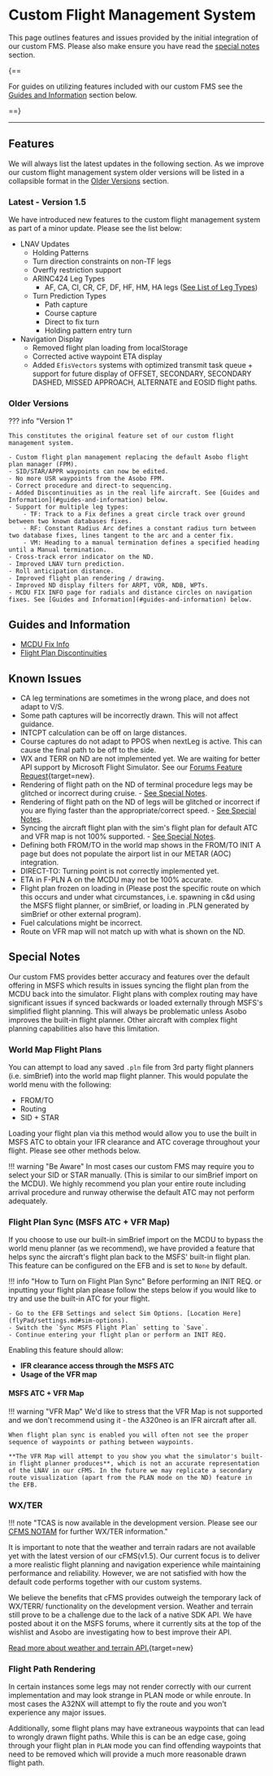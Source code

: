 <link rel="stylesheet" href="/../../stylesheets/reported-issues.css">

# Custom Flight Management System

This page outlines features and issues provided by the initial integration of our custom FMS. Please also make ensure you have read the [special notes](#special-notes) section.

{==

For guides on utilizing features included with our custom FMS see the [Guides and Information](#guides-and-information) section below.

==}

---

## Features

We will always list the latest updates in the following section. As we improve our custom flight management system older versions will be listed in a collapsible format in the [Older Versions](#older-versions) section. 

### Latest - Version 1.5

We have introduced new features to the custom flight management system as part of a minor update. Please see the list below:

- LNAV Updates
    - Holding Patterns
    - Turn direction constraints on non-TF legs
    - Overfly restriction support
    - ARINC424 Leg Types
        - AF, CA, CI, CR, CF, DF, HF, HM, HA legs ([See List of Leg Types](../../pilots-corner/advanced-guides/flight-planning/leg-types.md))
    - Turn Prediction Types
        - Path capture
        - Course capture
        - Direct to fix turn
        - Holding pattern entry turn
- Navigation Display
    - Removed flight plan loading from localStorage
    - Corrected active waypoint ETA display
    - Added `EfisVectors` systems with optimized transmit task queue + support for future display of OFFSET, SECONDARY, SECONDARY DASHED, MISSED APPROACH, ALTERNATE and EOSID flight paths.

### Older Versions

??? info "Version 1"

    This constitutes the original feature set of our custom flight management system.
        
    - Custom flight plan management replacing the default Asobo flight plan manager (FPM).
    - SID/STAR/APPR waypoints can now be edited.
    - No more USR waypoints from the Asobo FPM.
    - Correct procedure and direct-to sequencing.
    - Added Discontinuities as in the real life aircraft. See [Guides and Information](#guides-and-information) below.
    - Support for multiple leg types:
        - TF: Track to a Fix defines a great circle track over ground between two known databases fixes.
        - RF: Constant Radius Arc defines a constant radius turn between two database fixes, lines tangent to the arc and a center fix.
        - VM: Heading to a manual termination defines a specified heading until a Manual termination.
    - Cross-track error indicator on the ND.
    - Improved LNAV turn prediction.
    - Roll anticipation distance.
    - Improved flight plan rendering / drawing.
    - Improved ND display filters for ARPT, VOR, NDB, WPTs.
    - MCDU FIX INFO page for radials and distance circles on navigation fixes. See [Guides and Information](#guides-and-information) below.

## Guides and Information

- [MCDU Fix Info](../../pilots-corner/advanced-guides/flight-planning/fixinfo.md)
- [Flight Plan Discontinuities](../../pilots-corner/advanced-guides/flight-planning/disco.md)

## Known Issues

- CA leg terminations are sometimes in the wrong place, and does not adapt to V/S.
- Some path captures will be incorrectly drawn. This will not affect guidance.
- INTCPT calculation can be off on large distances.
- Course captures do not adapt to PPOS when nextLeg is active. This can cause the final path to be off to the side.
- WX and TERR on ND are not implemented yet. We are waiting for better API support by Microsoft Flight Simulator. See our [Forums Feature Request](https://forums.flightsimulator.com/t/implement-weather-and-terrain-api-s-for-aircraft-developers-to-implement-accurate-radar-predictive-windshear-egpws-and-metar-wind-uplink/442016){target=new}.
- Rendering of flight path on the ND of terminal procedure legs may be glitched or incorrect during cruise. - [See Special Notes](#flight-path-rendering).
- Rendering of flight path on the ND of legs will be glitched or incorrect if you are flying faster than the appropriate/correct speed. - [See Special Notes](#flight-path-rendering).
- Syncing the aircraft flight plan with the sim's flight plan for default ATC and VFR map is not 100% supported. - [See Special Notes](#special-notes).
- Defining both FROM/TO in the world map shows in the FROM/TO INIT A page but does not populate the airport list in our METAR (AOC) integration.
- DIRECT-TO: Turning point is not correctly implemented yet.
- ETA in F-PLN A on the MCDU may not be 100% accurate.
- Flight plan frozen on loading in (Please post the specific route on which this occurs and under what circumstances, i.e. spawning in c&d using the MSFS flight planner, or simBrief, or loading in .PLN generated by simBrief or other external program).
- Fuel calculations might be incorrect.
- Route on VFR map will not match up with what is shown on the ND.

## Special Notes

Our custom FMS provides better accuracy and features over the default offering in MSFS which results in issues syncing the flight plan from the MCDU back into the simulator.
Flight plans with complex routing may have significant issues if synced backwards or loaded externally through MSFS's simplified flight planning. This will always be problematic unless Asobo improves the built-in flight planner. Other aircraft with complex flight planning capabilities also have this limitation.

### World Map Flight Plans

You can attempt to load any saved `.pln` file from 3rd party flight planners (i.e. simBrief) into the world map flight planner. This would populate the world menu with the following:

- FROM/TO
- Routing
- SID + STAR

Loading your flight plan via this method would allow you to use the built in MSFS ATC to obtain your IFR clearance and ATC coverage throughout your flight. Please see other 
methods below.

!!! warning "Be Aware"
    In most cases our custom FMS may require you to select your SID or STAR manually. (This is similar to our simBrief import on the MCDU). We highly recommend you plan your entire route including arrival procedure and runway otherwise the default ATC may not perform adequately.

### Flight Plan Sync (MSFS ATC + VFR Map)

If you choose to use our built-in simBrief import on the MCDU to bypass the world menu planner (as we recommend), we have provided a feature that helps sync the aircraft's flight plan back to the MSFS' built-in flight plan. This feature can be configured on the EFB and is set to `None` by default.

!!! info "How to Turn on Flight Plan Sync"
    Before performing an INIT REQ. or inputting your flight plan please follow the steps below if you would like to try and use the built-in ATC for your flight.

    - Go to the EFB Settings and select Sim Options. [Location Here](flyPad/settings.md#sim-options).
    - Switch the `Sync MSFS Flight Plan` setting to `Save`.
    - Continue entering your flight plan or perform an INIT REQ.

Enabling this feature should allow:

- **IFR clearance access through the MSFS ATC**
- **Usage of the VFR map**

#### MSFS ATC + VFR Map

!!! warning "VFR Map"
    We'd like to stress that the VFR Map is not supported and we don't recommend using it - the A320neo is an IFR aircraft after all.

    When flight plan sync is enabled you will often not see the proper sequence of waypoints or pathing between waypoints. 

    **The VFR Map will attempt to you show you what the simulator's built-in flight planner produces**, which is not an accurate representation of the LNAV in our cFMS. In the future we may replicate a secondary route visualization (apart from the PLAN mode on the ND) feature in the EFB.

### WX/TER

!!! note "TCAS is now available in the development version. Please see our [CFMS NOTAM](https://flybywiresim.com/notams/cfms/) for further WX/TER information."

It is important to note that the weather and terrain radars are not available yet with the latest version of our cFMS(v1.5). Our current focus is to deliver a more realistic flight planning and navigation experience while maintaining performance and reliability. However, we are not satisfied with how the default code performs together with our custom systems.

We believe the benefits that cFMS provides outweigh the temporary lack of WX/TERR/ functionality on the development version. Weather and terrain still prove to be a challenge due to the lack of a native SDK API. We have posted about it on the MSFS forums, where it currently sits at the top of the wishlist and Asobo are investigating how to best improve their API.

[Read more about weather and terrain API.](https://forums.flightsimulator.com/t/implement-weather-and-terrain-api-s-for-aircraft-developers-to-implement-accurate-radar-predictive-windshear-egpws-and-metar-wind-uplink/442016){target=new}

### Flight Path Rendering

In certain instances some legs may not render correctly with our current implementation and may look strange in PLAN mode or while enroute. In most cases the A32NX will attempt to fly the route and you won't experience any major issues.

Additionally, some flight plans may have extraneous waypoints that can lead to wrongly drawn flight paths. While this is can be an edge case, going through your flight plan in `PLAN` mode you can find offending waypoints that need to be removed which will provide a much more reasonable drawn flight path.
